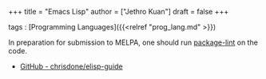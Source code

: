 +++
title = "Emacs Lisp"
author = ["Jethro Kuan"]
draft = false
+++

tags
: [Programming Languages]({{<relref "prog_lang.md" >}})

In preparation for submission to MELPA, one should run [package-lint](https://github.com/purcell/package-lint) on
the code.

- [GitHub - chrisdone/elisp-guide](https://github.com/chrisdone/elisp-guide)
